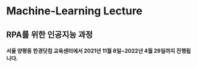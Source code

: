 # Machine-Learning Lecture

## RPA를 위한 인공지능 과정

#### 서울 양평동 한경닷컴 교육센터에서 2021년 11월 8일~2022년 4월 29일까지 진행됩니다.
